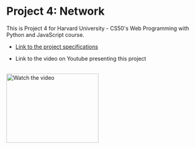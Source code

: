 # Project 4: Network
This is Project 4 for Harvard University - CS50's Web Programming with Python and JavaScript course.

- [Link to the project specifications](https://cs50.harvard.edu/web/2020/projects/4/network/) 

- Link to the video on Youtube presenting this project
<br>
<a href="https://www.youtube.com/watch?v=IA-hpVtoV1c" target="_blank">
 <img src="https://img.youtube.com/vi/IA-hpVtoV1c/hqdefault.jpg" alt="Watch the video" width="240" height="180"/>
</a>